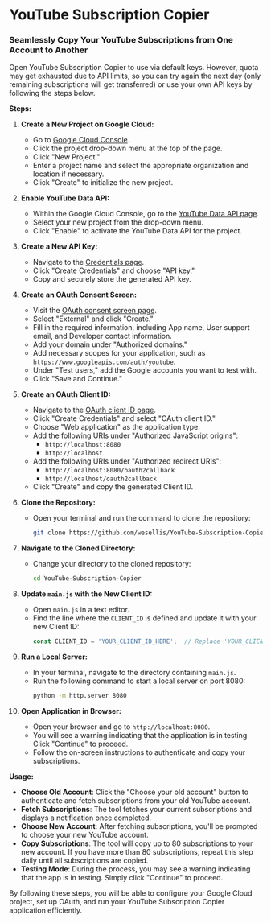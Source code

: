 # YouTube Subscription Copier
### Seamlessly Copy Your YouTube Subscriptions from One Account to Another

Open YouTube Subscription Copier to use via default keys. However, quota may get exhausted due to API limits, so you can try again the next day (only remaining subscriptions will get transferred) or use your own API keys by following the steps below.

**Steps:**

1. **Create a New Project on Google Cloud:**
   - Go to [Google Cloud Console](http://console.cloud.google.com).
   - Click the project drop-down menu at the top of the page.
   - Click "New Project."
   - Enter a project name and select the appropriate organization and location if necessary.
   - Click "Create" to initialize the new project.

2. **Enable YouTube Data API:**
   - Within the Google Cloud Console, go to the [YouTube Data API page](https://console.cloud.google.com/apis/library/youtube.googleapis.com).
   - Select your new project from the drop-down menu.
   - Click "Enable" to activate the YouTube Data API for the project.

3. **Create a New API Key:**
   - Navigate to the [Credentials page](https://console.cloud.google.com/apis/credentials).
   - Click "Create Credentials" and choose "API key."
   - Copy and securely store the generated API key.

4. **Create an OAuth Consent Screen:**
   - Visit the [OAuth consent screen page](https://console.cloud.google.com/apis/credentials/consent).
   - Select "External" and click "Create."
   - Fill in the required information, including App name, User support email, and Developer contact information.
   - Add your domain under "Authorized domains."
   - Add necessary scopes for your application, such as `https://www.googleapis.com/auth/youtube`.
   - Under "Test users," add the Google accounts you want to test with.
   - Click "Save and Continue."

5. **Create an OAuth Client ID:**
   - Navigate to the [OAuth client ID page](https://console.cloud.google.com/apis/credentials/oauthclient).
   - Click "Create Credentials" and select "OAuth client ID."
   - Choose "Web application" as the application type.
   - Add the following URIs under "Authorized JavaScript origins":
     - `http://localhost:8080`
     - `http://localhost`
   - Add the following URIs under "Authorized redirect URIs":
     - `http://localhost:8080/oauth2callback`
     - `http://localhost/oauth2callback`
   - Click "Create" and copy the generated Client ID.

6. **Clone the Repository:**
   - Open your terminal and run the command to clone the repository:
     ```sh
     git clone https://github.com/wesellis/YouTube-Subscription-Copier.git
     ```

7. **Navigate to the Cloned Directory:**
   - Change your directory to the cloned repository:
     ```sh
     cd YouTube-Subscription-Copier
     ```

8. **Update `main.js` with the New Client ID:**
   - Open `main.js` in a text editor.
   - Find the line where the `CLIENT_ID` is defined and update it with your new Client ID:
     ```javascript
     const CLIENT_ID = 'YOUR_CLIENT_ID_HERE';  // Replace 'YOUR_CLIENT_ID_HERE' with your actual Client ID
     ```

9. **Run a Local Server:**
   - In your terminal, navigate to the directory containing `main.js`.
   - Run the following command to start a local server on port 8080:
     ```sh
     python -m http.server 8080
     ```

10. **Open Application in Browser:**
    - Open your browser and go to `http://localhost:8080`.
    - You will see a warning indicating that the application is in testing. Click "Continue" to proceed.
    - Follow the on-screen instructions to authenticate and copy your subscriptions.

**Usage:**

- **Choose Old Account**: Click the "Choose your old account" button to authenticate and fetch subscriptions from your old YouTube account.
- **Fetch Subscriptions**: The tool fetches your current subscriptions and displays a notification once completed.
- **Choose New Account**: After fetching subscriptions, you'll be prompted to choose your new YouTube account.
- **Copy Subscriptions**: The tool will copy up to 80 subscriptions to your new account. If you have more than 80 subscriptions, repeat this step daily until all subscriptions are copied.
- **Testing Mode**: During the process, you may see a warning indicating that the app is in testing. Simply click "Continue" to proceed.

By following these steps, you will be able to configure your Google Cloud project, set up OAuth, and run your YouTube Subscription Copier application efficiently.

